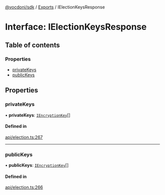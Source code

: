[@vocdoni/sdk](/sdk) / [Exports](../modules.md) / IElectionKeysResponse

# Interface: IElectionKeysResponse

## Table of contents

### Properties

- [privateKeys](IElectionKeysResponse.md#privatekeys)
- [publicKeys](IElectionKeysResponse.md#publickeys)

## Properties

### privateKeys

• **privateKeys**: [`IEncryptionKey`](IEncryptionKey.md)[]

#### Defined in

[api/election.ts:267](https://github.com/vocdoni/vocdoni-sdk/blob/0a4464c/src/api/election.ts#L267)

___

### publicKeys

• **publicKeys**: [`IEncryptionKey`](IEncryptionKey.md)[]

#### Defined in

[api/election.ts:266](https://github.com/vocdoni/vocdoni-sdk/blob/0a4464c/src/api/election.ts#L266)
